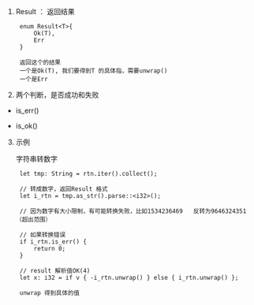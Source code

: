 1. Result ： 返回结果

        enum Result<T>{
            Ok(T),
            Err
        }

        返回这个的结果
        一个是Ok(T), 我们要得到T 的具体指，需要unwrap()
        一个是Err

2. 两个判断，是否成功和失败


+ is_err()

+ is_ok()

3. 示例

   字符串转数字

        let tmp: String = rtn.iter().collect();

        // 转成数字，返回Result 格式
        let i_rtn = tmp.as_str().parse::<i32>();

        // 因为数字有大小限制，有可能转换失败，比如1534236469   反转为9646324351（超出范围）

        // 如果转换错误
        if i_rtn.is_err() {
            return 0;
        }

        // result 解析值OK(4) 
        let x: i32 = if v { -i_rtn.unwrap() } else { i_rtn.unwrap() };

        unwrap 得到具体的值